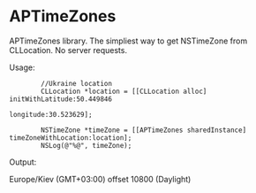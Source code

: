 APTimeZones
===========

APTimeZones library. The simpliest way to get NSTimeZone from CLLocation. No server requests. 

Usage:

            //Ukraine location
            CLLocation *location = [[CLLocation alloc] initWithLatitude:50.449846
                                                              longitude:30.523629];
                                                              
            NSTimeZone *timeZone = [[APTimeZones sharedInstance] timeZoneWithLocation:location];
            NSLog(@"%@", timeZone);
Output:

Europe/Kiev (GMT+03:00) offset 10800 (Daylight) 
